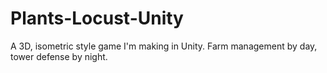 # Plants-Locust-Unity
A 3D, isometric style game I'm making in Unity. Farm management by day, tower defense by night.
